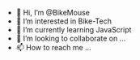- 👋 Hi, I’m @BikeMouse
- 👀 I’m interested in Bike-Tech
- 🌱 I’m currently learning JavaScript
- 💞️ I’m looking to collaborate on ...
- 📫 How to reach me ...

<!---
BikeMouse/BikeMouse is a ✨ special ✨ repository because its `README.md` (this file) appears on your GitHub profile.
You can click the Preview link to take a look at your changes.
--->
